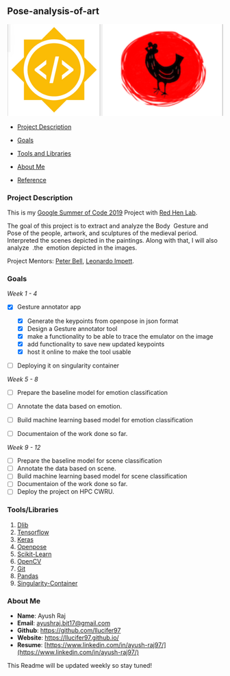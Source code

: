 ## Pose-analysis-of-art
![log](media/logo.png)
- [Project Description](#project-description)
 - [Goals](#goals)
 - [Tools and Libraries](#tools/libraries)

 - [About Me](#about-me)
 - [Reference](#reference)


### Project Description

This is my [Google Summer of Code 2019](https://summerofcode.withgoogle.com/projects/#4647330802827264) Project with [Red Hen Lab](http://www.redhenlab.org/).

The goal of this project is to extract and analyze the Body   ​ Gesture and   ​ Pose of the people,   artwork, and sculptures of the medieval period. Interpreted the scenes depicted in the paintings.   Along with that,   I will also analyze    ​ .the           ​ emotion   depicted   in   the   images.

Project Mentors: [Peter Bell](https://uni-erlangen.academia.edu/PeterBell), [Leonardo Impett](http://www.biblhertz.it/en/institute/staff/staffdatabase/staff-details/ma-leonardo-impett/).

### Goals
*Week 1 - 4*
- [x] Gesture annotator app
  - [x] Generate the keypoints from openpose in json format
  - [x] Design a Gesture annotator tool
  - [x] make a functionality to be able to trace the emulator on the image
  - [x] add functionality to save new updated keypoints
  - [x] host it online to make the tool usable 
- [ ] Deploying it on singularity container


*Week 5 - 8*
- [ ] Prepare the baseline model for emotion classification
- [ ] Annotate the data based on emotion.
- [ ] Build machine learning based model for emotion classification
- [ ] Documentaion of the work done so far.


*Week 9 - 12*
- [ ] Prepare the baseline model for scene classification
- [ ] Annotate the data based on scene.
- [ ] Build machine learning based model for scene classification
- [ ] Documentaion of the work done so far.
- [ ] Deploy the project on HPC CWRU.

### Tools/Libraries
1. [Dlib](#dlib)
2. [Tensorflow](#tensorflow)
3. [Keras](#keras)
4. [Openpose](#openpose)
5. [Scikit-Learn](#Scikit-Learn)
6. [OpenCV](#OpenCV)
7. [Git](#Git)
8. [Pandas](#Pandas)
9. [Singularity-Container](#Singularity-Container)


### About Me

- **Name**: Ayush Raj
- **Email**: ayushraj.bit17@gmail.com
- **Github**: https://github.com/llucifer97
- **Website**: https://llucifer97.github.io/
- **Resume**: [https://www.linkedin.com/in/ayush-raj97/](https://www.linkedin.com/in/ayush-raj97/)

This Readme will be updated weekly so stay tuned!

